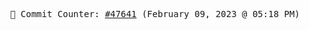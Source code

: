 <p align="center">
    <samp>
        📮 Commit Counter: <a href="https://github.com/Javascript-void0/Javascript-void0/commits/main">#47641</a> (February 09, 2023 @ 05:18 PM)
    </samp>
</p>